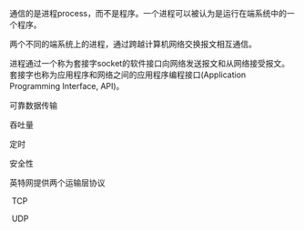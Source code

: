 通信的是进程process，而不是程序。一个进程可以被认为是运行在端系统中的一个程序。

两个不同的端系统上的进程，通过跨越计算机网络交换报文相互通信。

进程通过一个称为套接字socket的软件接口向网络发送报文和从网络接受报文。套接字也称为应用程序和网络之间的应用程序编程接口(Application Programming Interface, API)。

可靠数据传输

吞吐量

定时

安全性



英特网提供两个运输层协议

​	TCP

​	UDP

